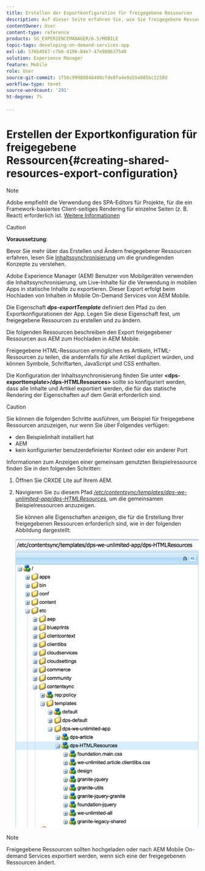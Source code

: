 ```yaml
---
title: Erstellen der Exportkonfiguration für freigegebene Ressourcen
description: Auf dieser Seite erfahren Sie, wie Sie freigegebene Ressourcen aus Adobe Experience Manager (AEM) zum Hochladen in AEM Mobile exportieren.
contentOwner: User
content-type: reference
products: SG_EXPERIENCEMANAGER/6.5/MOBILE
topic-tags: developing-on-demand-services-app
exl-id: 576b4567-c7b6-4196-84e7-47e980637540
solution: Experience Manager
feature: Mobile
role: User
source-git-commit: 1f56c99980846400cfde8fa4e9a55e885bc2258d
workflow-type: tm+mt
source-wordcount: '291'
ht-degree: 7%

---
```


# Erstellen der Exportkonfiguration für freigegebene Ressourcen{#creating-shared-resources-export-configuration}

>[!NOTE]
>
>Adobe empfiehlt die Verwendung des SPA-Editors für Projekte, für die ein Framework-basiertes Client-seitiges Rendering für einzelne Seiten (z. B. React) erforderlich ist. [Weitere Informationen](/help/sites-developing/spa-overview.md)

>[!CAUTION]
>
>**Voraussetzung**:
>
>Bevor Sie mehr über das Erstellen und Ändern freigegebener Ressourcen erfahren, lesen Sie [Inhaltssynchronisierung](/help/mobile/mobile-ondemand-contentsync.md) um die grundlegenden Konzepte zu verstehen.

Adobe Experience Manager (AEM) Benutzer von Mobilgeräten verwenden die Inhaltssynchronisierung, um Live-Inhalte für die Verwendung in mobilen Apps in statische Inhalte zu exportieren. Dieser Export erfolgt beim Hochladen von Inhalten in Mobile On-Demand Services von AEM Mobile.

Die Eigenschaft ***dps-exportTemplate*** definiert den Pfad zu den Exportkonfigurationen der App. Legen Sie diese Eigenschaft fest, um freigegebene Ressourcen zu erstellen und zu ändern.

Die folgenden Ressourcen beschreiben den Export freigegebener Ressourcen aus AEM zum Hochladen in AEM Mobile.

Freigegebene HTML-Ressourcen ermöglichen es Artikeln, HTML-Ressourcen zu teilen, die andernfalls für alle Artikel dupliziert würden, und können Symbole, Schriftarten, JavaScript und CSS enthalten.

Die Konfiguration der Inhaltssynchronisierung finden Sie unter **&lt;dps-exporttemplate>/dps-HTMLResources>** sollte so konfiguriert werden, dass alle Inhalte und Artikel exportiert werden, die für das statische Rendering der Eigenschaften auf dem Gerät erforderlich sind.

>[!CAUTION]
>
>Sie können die folgenden Schritte ausführen, um Beispiel für freigegebene Ressourcen anzuzeigen, nur wenn Sie über Folgendes verfügen:
>
>* den Beispielinhalt installiert hat
>* AEM
>* kein konfigurierter benutzerdefinierter Kontext oder ein anderer Port
>

Informationen zum Anzeigen einer gemeinsam genutzten Beispielressource finden Sie in den folgenden Schritten:

1. Öffnen Sie CRXDE Lite auf Ihrem AEM.
1. Navigieren Sie zu diesem Pfad *[/etc/contentsync/templates/dps-we-unlimited-app/dps-HTMLResources](http://localhost:4502/crx/de/index.jsp#/etc/contentsync/templates/dps-we-unlimited-app/dps-HTMLResources)*, um die gemeinsamen Beispielressourcen anzuzeigen.

   Sie können alle Eigenschaften anzeigen, die für die Erstellung Ihrer freigegebenen Ressourcen erforderlich sind, wie in der folgenden Abbildung dargestellt:

   ![chlimage_1-145](assets/chlimage_1-145.png)

>[!NOTE]
>
>Freigegebene Ressourcen sollten hochgeladen oder nach AEM Mobile On-demand Services exportiert werden, wenn sich eine der freigegebenen Ressourcen ändert.

